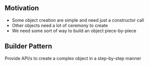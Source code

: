 ## Motivation
 - Some object creation are simple and need just a constructor call
 - Other objects need a lot of ceremony to create 
 - We need some sort of way to build an object piece-by-piece

## Builder Pattern

Provide API/s to create a complex object in a step-by-step manner